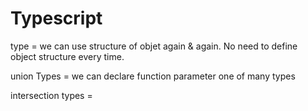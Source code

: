 # Typescript

type = we can use structure of objet again & again. No need to define object structure every time.

union Types = we can declare function parameter one of many types 

intersection types = 